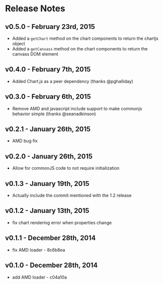 # Release Notes

## v0.5.0 - February 23rd, 2015
- Added a ```getChart``` method on the chart components to return the chartjs object
- Added a ```getCanvass``` method on the chart components to return the canvass DOM element

## v0.4.0 - February 7th, 2015
- Added Chart.js as a peer dependency (thanks @pghalliday)

## v0.3.0 - February 6th, 2015
- Remove AMD and javascript include support to make commonjs behavior simple (thanks @seanadkinson)

## v0.2.1 - January 26th, 2015
- AMD bug fix


## v0.2.0 - January 26th, 2015
- Allow for commonJS code to not require initialization


## v0.1.3 - January 19th, 2015
- Actually include the commit mentioned with the 1.2 release


## v0.1.2 - January 13th, 2015
- fix chart rendering error when properties change


## v0.1.1 - December 28th, 2014
- fix AMD loader - 8c6b8ea


## v0.1.0 - December 28th, 2014
- add AMD loader - c04a10a

